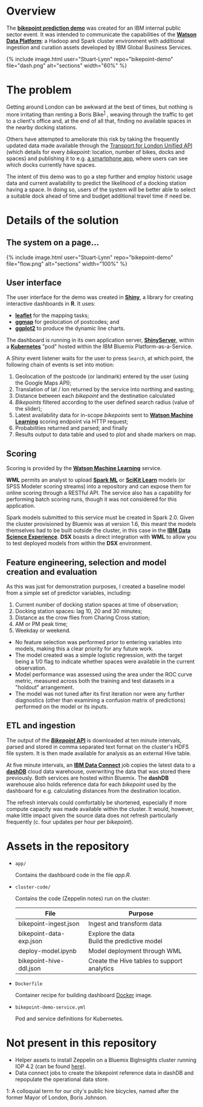 # Overview

The __[bikepoint prediction demo](https://ibm.biz/BdjRJd)__ was created for an IBM internal public sector event. It was intended to communicate the capabilities of the __[Watson Data Platform](https://www.ibm.com/analytics/us/en/watson-data-platform/)__: a Hadoop and Spark cluster environment with additional ingestion and curation assets developed by IBM Global Business Services.

{% include image.html user="Stuart-Lynn" repo="bikepoint-demo" file="dash.png" alt="sections" width="60%" %}

# The problem

Getting around London can be awkward at the best of times, but nothing is more irritating than renting a Boris Bike<sup>[1](#f1)</sup>
, weaving through the traffic to get to a client's office and, at the end of all that, finding no available spaces in the nearby docking stations.

Others have attempted to ameliorate this risk by taking the frequently updated data made available through the [Transport for London Unified API](https://api.tfl.gov.uk/) (which details for every _bikepoint_: location, number of bikes, docks and spaces) and publishing it to e.g. [a smartphone app](https://play.google.com/store/apps/details?id=uk.gov.tfl.cyclehire&hl=en_GB), where users can see which docks currently have spaces.

The intent of this demo was to go a step further and employ historic usage data and current availability to predict the likelihood of a docking station having a space. In doing so, users of the system will be better able to select a suitable dock ahead of time and budget additional travel time if need be.

# Details of the solution

## The system on a page...

{% include image.html user="Stuart-Lynn" repo="bikepoint-demo" file="flow.png" alt="sections" width="100%" %}

## User interface

The user interface for the demo was created in __[Shiny](https://shiny.rstudio.com/)__, a library for creating interactive dashboards in __R__. It uses:

- __[leaflet](http://leafletjs.com/)__ for the mapping tasks;
- __[ggmap](https://github.com/dkahle/ggmap)__ for geolocation of postcodes; and
- __[ggplot2](http://ggplot2.org/)__ to produce the dynamic line charts.

The dashboard is running in its own application server, __[ShinyServer](https://www.rstudio.com/products/shiny/shiny-server/)__, within a __[Kubernetes](https://kubernetes.io/)__ "pod" hosted within the IBM Bluemix Platform-as-a-Service.

A _Shiny_ event listener waits for the user to press `Search`, at which point, the following chain of events is set into motion:

1. Geolocation of the postcode (or landmark) entered by the user (using the Google Maps API);
2. Translation of lat / lon returned by the service into northing and easting;
3. Distance between each _bikepoint_ and the destination calculated
4. _Bikepoints_ filtered according to the user defined search radius (value of the slider);
5. Latest availability data for in-scope _bikepoints_ sent to __[Watson Machine Learning](https://console.bluemix.net/catalog/services/machine-learning)__ scoring endpoint via HTTP request;
6. Probabilities returned and parsed; and finally
7. Results output to data table and used to plot and shade markers on map.

## Scoring

Scoring is provided by the __[Watson Machine Learning](https://console.bluemix.net/catalog/services/machine-learning)__ service.

__WML__ permits an analyst to upload __[Spark ML](https://spark.apache.org/docs/latest/ml-guide.html)__ or __[SciKit Learn](http://scikit-learn.org/stable/)__ models (or SPSS Modeler scoring streams) into a repository and can expose them for online scoring through a RESTful API. The service also has a capability for performing batch scoring runs, though it was not considered for this application.

Spark models submitted to this service must be created in Spark 2.0. Given the cluster provisioned by Bluemix was at version 1.6, this meant the models themselves had to be built outside the cluster, in this case in the [__IBM Data Science Experience__](http://datascience.ibm.com). __DSX__ boasts a direct integration with __WML__ to allow you to test deployed models from within the __DSX__ environment.

## Feature engineering, selection and model creation and evaluation

As this was just for demonstration purposes, I created a baseline model from a simple set of predictor variables, including:

1. Current number of docking station spaces at time of observation;
2. Docking station spaces: lag 10, 20 and 30 minutes;
3. Distance as the crow flies from Charing Cross station;
4. AM or PM peak time;
5. Weekday or weekend.

- No feature selection was performed prior to entering variables into models, making this a clear priority for any future work.
- The model created was a simple logistic regression, with the target being a 1/0 flag to indicate whether spaces were available in the current observation.
- Model performance was assessed using the area under the ROC curve metric, measured across both the training and test datasets in a "holdout" arrangement.
- The model was not tuned after its first iteration nor were any further diagnostics (other than examining a confusion matrix of predictions) performed on the model or its inputs.

## ETL and ingestion

The output of the __[_Bikepoint_ API](https://api.tfl.gov.uk/swagger/ui/index.html?url=/swagger/docs/v1#!/BikePoint/BikePoint_GetAll)__ is downloaded at ten minute intervals, parsed and stored in comma separated text format on the cluster's HDFS file system. It is then made available for analysis as an external Hive table.

At five minute intervals, an __[IBM Data Connect](https://console.bluemix.net/catalog/services/data-connect)__ job copies the latest data to a __[dashDB](https://console.bluemix.net/catalog/services/dashdb)__ cloud data warehouse, overwriting the data that was stored there previously. Both services are hosted within Bluemix. The __dashDB__ warehouse also holds reference data for each _bikepoint_ used by the dashboard for e.g. calculating distances from the destination location.

The refresh intervals could comfortably be shortened, especially if more compute capacity was made available within the cluster. It would, however, make little impact given the source data does not refresh particularly frequently (c. four updates per hour per _bikepoint_).

# Assets in the repository

- `app/`

    Contains the dashboard code in the file _app.R_.

- `cluster-code/`

    Contains the code (Zeppelin notes) run on the cluster:

    File|Purpose
    -|-
    bikepoint-ingest.json|Ingest and transform data
    bikepoint-data-exp.json|Explore the data<br/>Build the predictive model
    deploy-model.ipynb|Model deployment through WML
    bikepoint-hive-ddl.json|Create the Hive tables to support analytics

- `Dockerfile`

    Container recipe for building dashboard [Docker](https://www.docker.com/) image.

- `bikepoint-demo-service.yml`

    Pod and service definitions for Kubernetes.

# Not present in this repository

- Helper assets to install Zeppelin on a Bluemix BigInsights cluster running IOP 4.2 (can be found [here](https://github.com/IBM-Bluemix/BigInsights-on-Apache-Hadoop)).
- Data connect jobs to create the bikepoint reference data in dashDB and repopulate the operational data store.

<a id="f1">1</a>: A colloquial term for our city's public hire bicycles, named after the former Mayor of London, Boris Johnson.